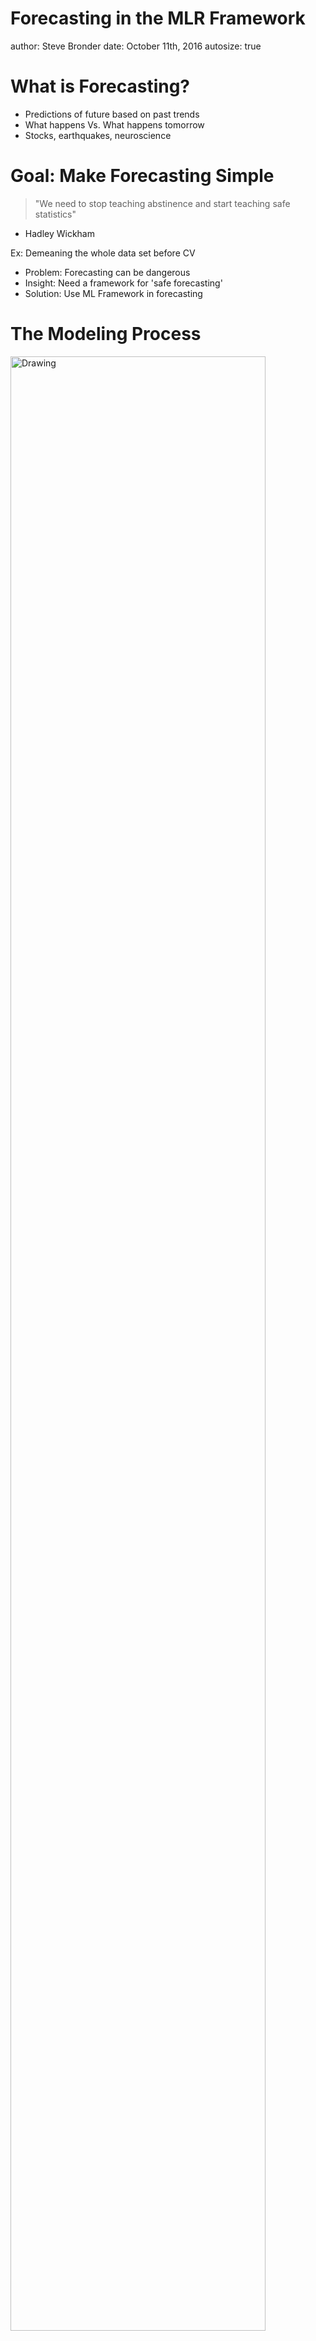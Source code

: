 Forecasting in the MLR Framework
========================================================
author: Steve Bronder
date: October 11th, 2016
autosize: true

What is Forecasting?
========================================================

- Predictions of future based on past trends
- What happens Vs. What happens tomorrow
- Stocks, earthquakes, neuroscience

Goal: Make Forecasting Simple
========================================================

> "We need to stop teaching abstinence and start teaching safe statistics"
- Hadley Wickham

Ex: Demeaning the whole data set before CV

- Problem: Forecasting can be dangerous
- Insight: Need a framework for 'safe forecasting'
- Solution: Use ML Framework in forecasting

The Modeling Process
========================================================

<img src="flownames.jpeg" alt="Drawing" style="width: 90%; height: 90%"/>

***

- MLR automates this pipeline
- Make forecasting safer by using the pipeline

Example Data
======================================================


```r
library(Quandl)
library(xts)
aapl <- Quandl("YAHOO/AAPL", api_key="UG7wmFCm6zMyq1xhW9Re")
aaplXts <- xts(aapl$Close, order.by = as.POSIXlt(aapl$Date))
colnames(aaplXts) <- "Close"
aaplXtsTrain <- aaplXts[1:9000,]
aaplXtsTest  <- aaplXts[9001:9035,]
```

Plot of aapl Stock
=====================================================



<img src="training_aapl.png" alt="Drawing" style="width: 90%; height: 90%"/>

***

<img src="testing_aapl.png" alt="Drawing" style="width: 90%; height: 90%"/>

Creating a Forecasting Task
========================================================

- Task: Keeps data and meta-data for ML task


```r
library(mlr)
aaplTask <- makeForecastRegrTask(
  id = "Forecast aapl Closing Price",
  data = aaplXtsTrain,
  target  = "Close",
  frequency = 7L)
```

Creating a Forecasting Task: Info
========================================================

```r
aaplTask
```

```
Task: Forecast aapl Closing Price
Type: fcregr
Target: Close
Observations: 9000
Dates:
 Start: 1980-12-12 
 End:   2016-08-19
Frequency: 7
Features:
numerics  factors  ordered 
       0        0        0 
Missings: FALSE
Has weights: FALSE
Has blocking: FALSE
```


Making a Forecasting Learner
======================================================


```r
garch.mod =makeLearner("fcregr.garch", 
                      model = "sGARCH",
                      garchOrder = c(5,5),
                      distribution.model = "sged",
                      armaOrder = c(6,6),
                      n.ahead = 35,
                      predict.type = "quantile")
```

Making a Forecasting Learner
======================================================


```r
garch.mod 
```

```
Learner fcregr.garch from package rugarch
Type: fcregr
Name: Generalized AutoRegressive Conditional Heteroskedasticity; Short name: garch
Class: fcregr.garch
Properties: numerics,quantile
Predict-Type: quantile
Hyperparameters: model=sGARCH,garchOrder=5,5,distribution.model=sged,armaOrder=6,6,n.ahead=35
```

Train a Forecast Learner
======================================================


```r
garch.train <- train(garch.mod, aaplTask)
garch.train
```

```
Model for learner.id=fcregr.garch; learner.class=fcregr.garch
Trained on: task.id = Forecast aapl Closing Price; obs = 9000; features = 0
Hyperparameters: model=sGARCH,garchOrder=5,5,distribution.model=sged,armaOrder=6,6,n.ahead=35
```

Predict With a Forecast Learner
======================================================

```r
predAapl <- predict(garch.train, newdata = as.data.frame(aaplXtsTest))
performance(predAapl, measures = mase, task = aaplTask)
```

```
     mase 
0.5902145 
```

Prediction Plot
=====================================================

<img src="mlrPresent-figure/predplotArima-1.png" title="plot of chunk predplotArima" alt="plot of chunk predplotArima" style="display: block; margin: auto;" />



Tuning a Model
=====================================================


```r
# Make a tuning grid for GARCH
par_set = makeParamSet(
  makeDiscreteParam(id = "model",
                    values = c("sGARCH", "csGARCH", "fGARCH")),
  makeDiscreteParam("submodel", values = c("GARCH","TGARCH","AVGARCH"),requires = quote(model == 'fGARCH') ),
  makeIntegerVectorParam(id = "garchOrder", len = 2L,
                         lower = 1, upper = 8),
  makeIntegerVectorParam(id = "armaOrder", len = 2L,
                         lower = 1, upper = 9),
  makeLogicalParam(id = "include.mean"),
  makeLogicalParam(id = "archm"),
  makeDiscreteParam(id = "distribution.model",
                    values = c("norm","std","jsu", "sged")),
  makeDiscreteParam(id = "stationarity", c(0,1)),
  makeDiscreteParam(id = "fixed.se", c(0,1))
)
```

Making a Resample Scheme
========================================


```r
resampDesc = makeResampleDesc("GrowingCV", horizon = 35L,
                              initial.window = .9,
                              size = nrow(getTaskData(aaplTask)),
                              skip = .01)
resampDesc
```

```
Window description:
 growing with 10 iterations:
 8100 observations in initial window and 35 horizon.
Predict: test
Stratification: FALSE
```

Example of Windowing Resample
======================================================
<center>
<img src="caret_window.png" alt="Drawing" style="width: 1200px; height: 600px"/>
</center>

Making a Tuning Control
===========================================


```r
ctrl <- makeTuneControlIrace(maxExperiments = 350)
```

Tuning Over Parameter Space
===========================================


```r
garch.mod = makeLearner("fcregr.garch", n.ahead = 35, solver = 'hybrid')
library("parallelMap")
parallelStart("multicore",3)
configureMlr(on.learner.error = "warn")
set.seed(1234)
garch.res = tuneParams(garch.mod, task = aaplTask,
                 resampling = resampDesc, par.set = par_set,
                 control = ctrl,
                 measures = mase)
parallelStop()
garch.res
```


```
Tune result:
Op. pars: model=sGARCH; garchOrder=1,2; armaOrder=5,4; include.mean=FALSE; archm=FALSE; distribution.model=sged; stationarity=1; fixed.se=0
mase.test.mean=5.58
```

Tuning Over Parameter Space: Final Model
===========================================


```r
library(mlr)
garch.final = setHyperPars(makeLearner("fcregr.garch", n.ahead = 35, solver = 'nloptr',
                                       solver.control = list(maxeval = 200000, solver = 10),
                                       predict.type = "quantile"),par.vals = garch.res$x)

garch.train = train(garch.final, aaplTask)
garch.pred = predict(garch.train, newdata = aaplXtsTest)
performance(garch.pred, measures = mase, task = aaplTask)
```

```
     mase 
0.5540621 
```

Tuning Over Parameter Space: Plot Forecast
===========================================

<img src="mlrPresent-figure/garchPred-1.png" title="plot of chunk garchPred" alt="plot of chunk garchPred" style="display: block; margin: auto;" />





Using an ML Model
=========================================


```r
aaplRegTask <- makeRegrTask(
  id = "Forecast aapl Closing Price",
  data = as.data.frame(aaplXtsTrain,rownames = index(aaplXtsTrain)),
  target  = "Close")

aaplLagTask = createLagDiffFeatures(aaplRegTask, lag = 1L:600L, difference = 0L, na.pad = FALSE)
```

Using an ML Model
=========================================


```r
resampDesc = makeResampleDesc("GrowingCV", horizon = 35L,
                              initial.window = .9,
                              size = nrow(getTaskData(aaplLagTask)),
                              skip = .01)
resampDesc
```

```
Window description:
 growing with 10 iterations:
 7560 observations in initial window and 35 horizon.
Predict: test
Stratification: FALSE
```

Using an ML Model
=========================================



```r
## Trying Support Vector Machines
xg_learner <- makeLearner("regr.xgboost", booster = "gbtree", nthread = 4)
getLearnerParamSet("regr.xgboost")
xg_param_set <- makeParamSet(
  makeNumericParam(id = "eta", lower = 0.1, upper = 1),
  makeNumericParam(id = "gamma", lower = 0, upper = 100),
  makeNumericParam(id = "lambda", lower = 0, upper = 100),
  makeNumericParam(id = "lambda_bias", lower = 0, upper = 100),
  makeNumericParam(id = "alpha", lower = 0, upper = 100),
    makeNumericParam(id = "base_score", lower = 80, upper = 120),
  makeNumericParam(id = "colsample_bytree", lower = 0.01, upper = 1),
  makeNumericParam(id = "colsample_bylevel", lower = 0.01, upper = 1),
    makeNumericParam(id = "subsample", lower = 0.01, upper = 1),
  makeIntegerParam(id = "max_depth",  lower = 5, upper = 1000),
  makeIntegerParam(id = "nrounds", lower = 5, upper = 1000),
  makeIntegerParam(id = "num_parallel_tree", lower = 1, upper = 10)
)
```

Using an ML Model
=========================================


```r
ctrl <- makeTuneControlIrace(maxExperiments = 400)

library("parallelMap")
parallelStart("socket",2, level = "mlr.resample")
configureMlr(on.learner.error = "warn")
tune_mod <- tuneParams(learner = xg_learner, task = aaplLagTask,
                       measures = mase, resampling = resampDesc,
                       par.set = xg_param_set, control = ctrl )
parallelStop()
tune_mod
```


```
Tune result:
Op. pars: eta=0.355; gamma=56.7; lambda=91.2; lambda_bias=76.2; alpha=34.7; base_score=82.8; colsample_bytree=0.951; colsample_bylevel=0.778; subsample=0.27; max_depth=432; nrounds=360; num_parallel_tree=6
mase.test.mean=4.59
```

Using an ML Model
=========================================



```r
xg_learner <- makeLearner("regr.xgboost", booster = "gbtree", nthread = 7)
gbm_final = setHyperPars(xg_learner, par.vals = tune_mod$x)
gbm_train <- train(gbm_final, aaplLagTask)
```





Using an ML Model
=========================================


```r
gbm_fore = forecast(gbm_train, h = 35, newdata = aaplXtsTest)
performance(gbm_fore, mase, task = aaplLagTask)
```

```
    mase 
1.590896 
```


Using an ML Model
=========================================


<img src="mlrPresent-figure/xgboostTaskfcPlot-1.png" title="plot of chunk xgboostTaskfcPlot" alt="plot of chunk xgboostTaskfcPlot" style="display: block; margin: auto;" />



